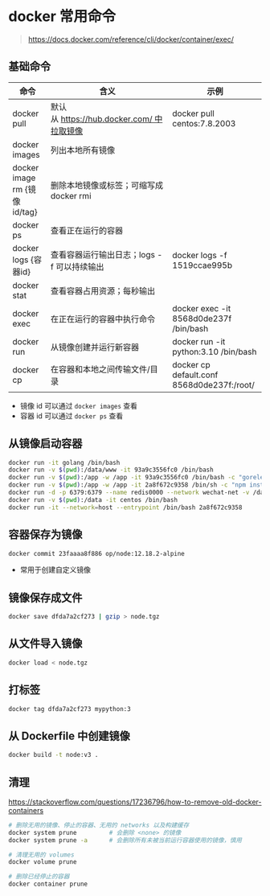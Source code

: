 # docker 常用命令
> https://docs.docker.com/reference/cli/docker/container/exec/

## 基础命令
| **命令** | **含义** | **示例** |
| --- | --- | --- |
| docker pull | 默认从 https://hub.docker.com/ 中拉取镜像 | docker pull centos:7.8.2003 |
| docker images | 列出本地所有镜像 |  |
| docker image rm \{镜像id/tag\} | 删除本地镜像或标签；可缩写成 docker rmi |  |
| docker ps | 查看正在运行的容器 |  |
| docker logs \{容器id\} | 查看容器运行输出日志；logs -f 可以持续输出 | docker logs -f 1519ccae995b |
| docker stat | 查看容器占用资源；每秒输出 |  |
| docker exec | 在正在运行的容器中执行命令 | docker exec -it 8568d0de237f /bin/bash |
| docker run | 从镜像创建并运行新容器 | docker run -it python:3.10 /bin/bash |
| docker cp | 在容器和本地之间传输文件/目录 | docker cp default.conf 8568d0de237f:/root/ |

- 镜像 id 可以通过 `docker images` 查看
- 容器 id 可以通过 `docker ps` 查看

## 从镜像启动容器
```bash
docker run -it golang /bin/bash
docker run -v $(pwd):/data/www -it 93a9c3556fc0 /bin/bash
docker run -v $(pwd):/app -w /app -it 93a9c3556fc0 /bin/bash -c "goreleaser build --snapshot --rm-dist"
docker run -v $(pwd):/app -w /app -it 2a8f672c9358 /bin/sh -c "npm install && npm run build_docker"
docker run -d -p 6379:6379 --name redis0000 --network wechat-net -v /data/redis0000/data:/data redis redis-server --requirepass 123456
docker run -v $(pwd):/data -it centos /bin/bash
docker run -it --network=host --entrypoint /bin/bash 2a8f672c9358
```

## 容器保存为镜像
```bash
docker commit 23faaaa8f886 op/node:12.18.2-alpine
```
- 常用于创建自定义镜像

## 镜像保存成文件
```bash
docker save dfda7a2cf273 | gzip > node.tgz
```

## 从文件导入镜像
```bash
docker load < node.tgz
```

## 打标签
```bash
docker tag dfda7a2cf273 mypython:3
```

## 从 Dockerfile 中创建镜像
```bash
docker build -t node:v3 .
```

## 清理
https://stackoverflow.com/questions/17236796/how-to-remove-old-docker-containers
```bash
# 删除无用的镜像、停止的容器、无用的 networks 以及构建缓存
docker system prune         # 会删除 <none> 的镜像
docker system prune -a      # 会删除所有未被当前运行容器使用的镜像，慎用

# 清理无用的 volumes
docker volume prune

# 删除已经停止的容器
docker container prune
```
